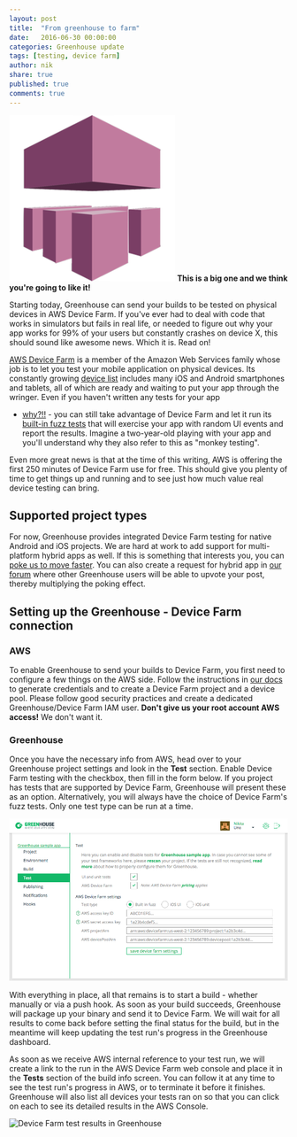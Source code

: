 ```yaml
---
layout: post
title:  "From greenhouse to farm"
date:   2016-06-30 00:00:00
categories: Greenhouse update
tags: [testing, device farm]
author: nik
share: true
published: true
comments: true
---
```


<img src="/assets/aws-device-farm-logo.png" alt="AWS Device Farm" class="logo" />
<b>This is a big one and we think you're going to like it!</b>

Starting today, Greenhouse can send your builds to be tested on physical devices
in AWS Device Farm. If you've ever had to deal with code that works in
simulators but fails in real life, or needed to figure out why your app works
for 99% of your users but constantly crashes on device X, this should sound like
awesome news. Which it is. Read on!

<!--more-->

[AWS Device Farm](https://aws.amazon.com/device-farm/) is a member of the Amazon
Web Services family whose job is to let you test your mobile
application on physical devices. Its constantly growing
[device list](https://aws.amazon.com/device-farm/device-list/) includes many iOS
and Android smartphones and tablets, all of which are ready and waiting to put
your app through the wringer. Even if you haven't written any tests for your app
- [why?!!](http://blog.greenhouseci.com/tag/testing/) - you can still take
advantage of Device Farm and let it run its
[built-in fuzz tests](http://docs.aws.amazon.com/devicefarm/latest/developerguide/test-types-built-in-fuzz.html)
that will exercise your app with random UI events and report the results.
Imagine a two-year-old playing with your app and you'll understand why they also
refer to this as "monkey testing".

Even more great news is that at the time of this writing, AWS is offering the
first 250 minutes of Device Farm use for free. This should give you plenty of
time to get things up and running and to see just how much value real device
testing can bring.

## Supported project types
For now, Greenhouse provides integrated Device Farm testing for native Android and
iOS projects. We are hard at work to add support for
multi-platform hybrid apps as well. If this is something that interests you, you
can [poke us to move faster](https://greenhouseci.com/contact-us.html). You can also
create a request for hybrid app in [our forum](http://docs.greenhouseci.com/discuss)
where other Greenhouse users will be able to upvote your post, thereby
multiplying the poking effect.

## Setting up the Greenhouse - Device Farm connection

### AWS
To enable Greenhouse to send your builds to Device Farm, you first need to
configure a few things on the AWS side. Follow the instructions in
[our docs](http://docs.greenhouseci.com/v1.0/docs/aws-device-farm) to generate
credentials and to create a Device Farm project and a device pool. Please
follow good security practices and create a dedicated Greenhouse/Device Farm IAM
user. **Don't give us your root account AWS access!** We don't want it.

### Greenhouse
Once you have the necessary info from AWS, head over to your Greenhouse project
settings and look in the **Test** section. Enable Device Farm testing with the
checkbox, then fill in the form below. If you project has tests that are
supported by Device Farm, Greenhouse will present these as an option.
Alternatively, you will always have the choice of Device Farm's fuzz tests. Only
one test type can be run at a time.

![Greenhouse testing configuration screen](/assets/aws-device-farm-settings-in-greenhouse.png)

With everything in place, all that remains is to start a build - whether
manually or via a push hook. As soon as your build succeeds, Greenhouse will
package up your binary and send it to Device Farm. We will wait for all results to
come back before setting the final status for the build, but in the meantime
will keep updating the test run's progress in the Greenhouse dashboard.

As soon as we receive AWS internal reference to your test run, we will create a
link to the run in the AWS Device Farm web console and place it in the **Tests**
section of the build info screen. You can follow it at any time to see the test
run's progress in AWS, or to terminate it before it finishes. Greenhouse will
also list all devices your tests ran on so that you can click on each to see its
detailed results in the AWS Console.

![Device Farm test results in
Greenhouse](/assets/aws-device-farm-test-results-in-greenhouse.png)
